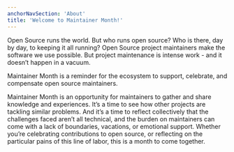 ```yaml
---
anchorNavSection: 'About'
title: 'Welcome to Maintainer Month!'
---
```


Open Source runs the world. But who runs open source? Who is there, day by day, to keeping it all running? Open Source project maintainers make the software we use possible. But project maintenance is intense work - and it doesn’t happen in a vacuum.

Maintainer Month is a reminder for the ecosystem to support, celebrate, and compensate open source maintainers.

Maintainer Month is an opportunity for maintainers to gather and share knowledge and experiences. It’s a time to see how other projects are tackling similar problems. And it’s a time to reflect collectively that the challenges faced aren’t all technical, and the burden on maintainers can come with a lack of boundaries, vacations, or emotional support. Whether you’re celebrating contributions to open source, or reflecting on the particular pains of this line of labor, this is a month to come together.
